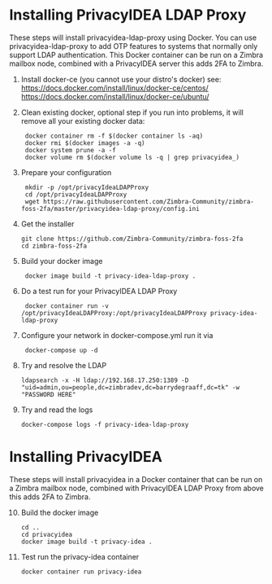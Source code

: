 # Installing PrivacyIDEA LDAP Proxy

These steps will install privacyidea-ldap-proxy using Docker. You can use privacyidea-ldap-proxy to add OTP features to systems that normally only support LDAP authentication. This Docker container can be run on a Zimbra mailbox node, combined with a PrivacyIDEA server this adds 2FA to Zimbra. 

1. Install docker-ce (you cannot use your distro's docker) see:
   https://docs.docker.com/install/linux/docker-ce/centos/
   https://docs.docker.com/install/linux/docker-ce/ubuntu/

2. Clean existing docker, optional step if you run into problems, it will remove all your existing docker data:

        docker container rm -f $(docker container ls -aq)
        docker rmi $(docker images -a -q)
        docker system prune -a -f
        docker volume rm $(docker volume ls -q | grep privacyidea_)
      
3. Prepare your configuration

        mkdir -p /opt/privacyIdeaLDAPProxy
        cd /opt/privacyIdeaLDAPProxy
        wget https://raw.githubusercontent.com/Zimbra-Community/zimbra-foss-2fa/master/privacyidea-ldap-proxy/config.ini

4.  Get the installer

        git clone https://github.com/Zimbra-Community/zimbra-foss-2fa
        cd zimbra-foss-2fa

5. Build your docker image

        docker image build -t privacy-idea-ldap-proxy .   

6. Do a test run for your PrivacyIDEA LDAP Proxy

        docker container run -v /opt/privacyIdeaLDAPProxy:/opt/privacyIdeaLDAPProxy privacy-idea-ldap-proxy


7. Configure your network in docker-compose.yml run it via

        docker-compose up -d

8. Try and resolve the LDAP

       ldapsearch -x -H ldap://192.168.17.250:1389 -D "uid=admin,ou=people,dc=zimbradev,dc=barrydegraaff,dc=tk" -w "PASSWORD HERE"

9. Try and read the logs

       docker-compose logs -f privacy-idea-ldap-proxy

       
       
# Installing PrivacyIDEA

These steps will install privacyidea in a Docker container that can be run on a Zimbra mailbox node, combined with PrivacyIDEA LDAP Proxy from above this adds 2FA to Zimbra.

10. Build the docker image

        cd ..
        cd privacyidea
        docker image build -t privacy-idea .  

11. Test run the privacy-idea container

        docker container run privacy-idea

